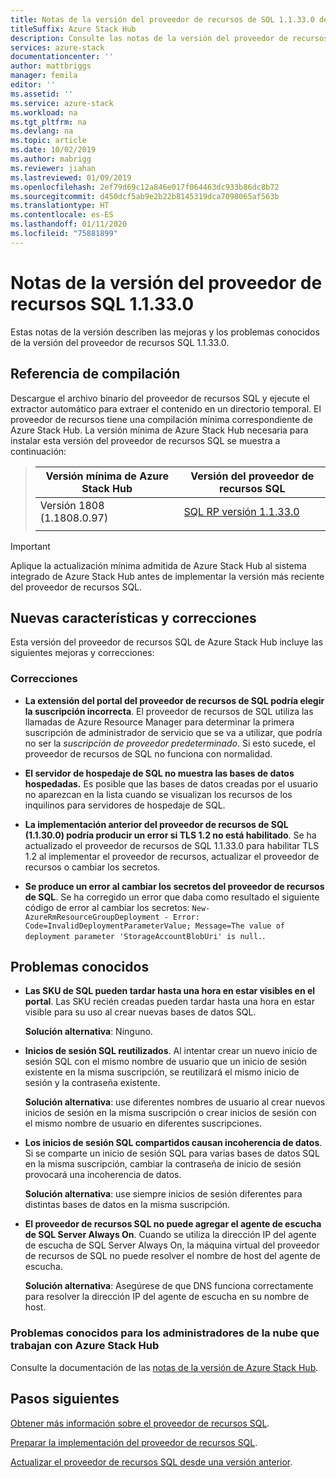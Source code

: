 ```yaml
---
title: Notas de la versión del proveedor de recursos de SQL 1.1.33.0 de Azure Stack Hub
titleSuffix: Azure Stack Hub
description: Consulte las notas de la versión del proveedor de recursos de SQL 1.1.33.0 de Azure Stack Hub.
services: azure-stack
documentationcenter: ''
author: mattbriggs
manager: femila
editor: ''
ms.assetid: ''
ms.service: azure-stack
ms.workload: na
ms.tgt_pltfrm: na
ms.devlang: na
ms.topic: article
ms.date: 10/02/2019
ms.author: mabrigg
ms.reviewer: jiahan
ms.lastreviewed: 01/09/2019
ms.openlocfilehash: 2ef79d69c12a846e017f064463dc933b86dc8b72
ms.sourcegitcommit: d450dcf5ab9e2b22b8145319dca7098065af563b
ms.translationtype: HT
ms.contentlocale: es-ES
ms.lasthandoff: 01/11/2020
ms.locfileid: "75881899"
---
```

# <a name="sql-resource-provider-11330-release-notes"></a>Notas de la versión del proveedor de recursos SQL 1.1.33.0

Estas notas de la versión describen las mejoras y los problemas conocidos de la versión del proveedor de recursos SQL 1.1.33.0.

## <a name="build-reference"></a>Referencia de compilación
Descargue el archivo binario del proveedor de recursos SQL y ejecute el extractor automático para extraer el contenido en un directorio temporal. El proveedor de recursos tiene una compilación mínima correspondiente de Azure Stack Hub. La versión mínima de Azure Stack Hub necesaria para instalar esta versión del proveedor de recursos SQL se muestra a continuación:

> |Versión mínima de Azure Stack Hub|Versión del proveedor de recursos SQL|
> |-----|-----|
> |Versión 1808 (1.1808.0.97)|[SQL RP versión 1.1.33.0](https://aka.ms/azurestacksqlrp11330)|  
> |     |     |

> [!IMPORTANT]
> Aplique la actualización mínima admitida de Azure Stack Hub al sistema integrado de Azure Stack Hub antes de implementar la versión más reciente del proveedor de recursos SQL.

## <a name="new-features-and-fixes"></a>Nuevas características y correcciones
Esta versión del proveedor de recursos SQL de Azure Stack Hub incluye las siguientes mejoras y correcciones:

### <a name="fixes"></a>Correcciones

- **La extensión del portal del proveedor de recursos de SQL podría elegir la suscripción incorrecta**. El proveedor de recursos de SQL utiliza las llamadas de Azure Resource Manager para determinar la primera suscripción de administrador de servicio que se va a utilizar, que podría no ser la *suscripción de proveedor predeterminado*. Si esto sucede, el proveedor de recursos de SQL no funciona con normalidad.

- **El servidor de hospedaje de SQL no muestra las bases de datos hospedadas.** Es posible que las bases de datos creadas por el usuario no aparezcan en la lista cuando se visualizan los recursos de los inquilinos para servidores de hospedaje de SQL.

- **La implementación anterior del proveedor de recursos de SQL (1.1.30.0) podría producir un error si TLS 1.2 no está habilitado**. Se ha actualizado el proveedor de recursos de SQL 1.1.33.0 para habilitar TLS 1.2 al implementar el proveedor de recursos, actualizar el proveedor de recursos o cambiar los secretos.

- **Se produce un error al cambiar los secretos del proveedor de recursos de SQL**. Se ha corregido un error que daba como resultado el siguiente código de error al cambiar los secretos: `New-AzureRmResourceGroupDeployment - Error: Code=InvalidDeploymentParameterValue; Message=The value of deployment parameter 'StorageAccountBlobUri' is null.`.

## <a name="known-issues"></a>Problemas conocidos

- **Las SKU de SQL pueden tardar hasta una hora en estar visibles en el portal**. Las SKU recién creadas pueden tardar hasta una hora en estar visible para su uso al crear nuevas bases de datos SQL.

    **Solución alternativa**: Ninguno.

- **Inicios de sesión SQL reutilizados**. Al intentar crear un nuevo inicio de sesión SQL con el mismo nombre de usuario que un inicio de sesión existente en la misma suscripción, se reutilizará el mismo inicio de sesión y la contraseña existente.

    **Solución alternativa**: use diferentes nombres de usuario al crear nuevos inicios de sesión en la misma suscripción o crear inicios de sesión con el mismo nombre de usuario en diferentes suscripciones.

- **Los inicios de sesión SQL compartidos causan incoherencia de datos**. Si se comparte un inicio de sesión SQL para varias bases de datos SQL en la misma suscripción, cambiar la contraseña de inicio de sesión provocará una incoherencia de datos.

    **Solución alternativa**: use siempre inicios de sesión diferentes para distintas bases de datos en la misma suscripción.

- **El proveedor de recursos SQL no puede agregar el agente de escucha de SQL Server Always On**. Cuando se utiliza la dirección IP del agente de escucha de SQL Server Always On, la máquina virtual del proveedor de recursos de SQL no puede resolver el nombre de host del agente de escucha.

    **Solución alternativa**: Asegúrese de que DNS funciona correctamente para resolver la dirección IP del agente de escucha en su nombre de host.

### <a name="known-issues-for-cloud-admins-operating-azure-stack-hub"></a>Problemas conocidos para los administradores de la nube que trabajan con Azure Stack Hub
Consulte la documentación de las [notas de la versión de Azure Stack Hub](azure-stack-servicing-policy.md).

## <a name="next-steps"></a>Pasos siguientes
[Obtener más información sobre el proveedor de recursos SQL](azure-stack-sql-resource-provider.md).

[Preparar la implementación del proveedor de recursos SQL](azure-stack-sql-resource-provider-deploy.md#prerequisites).

[Actualizar el proveedor de recursos SQL desde una versión anterior](azure-stack-sql-resource-provider-update.md).